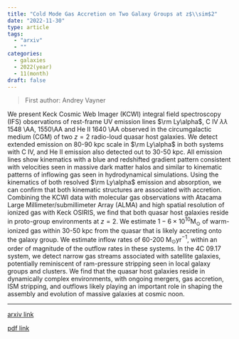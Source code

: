 ```yaml
---
title: "Cold Mode Gas Accretion on Two Galaxy Groups at z$\\sim$2"
date: "2022-11-30"
type: article
tags:
  - "arxiv"
  - ""
categories:
  - galaxies
  - 2022(year)
  - 11(month)
draft: false
---
```


> First author: Andrey Vayner

 We present Keck Cosmic Web Imager (KCWI) integral field spectroscopy (IFS)
observations of rest-frame UV emission lines $\rm Ly\alpha$, C IV $\lambda
\lambda$ 1548 \AA, 1550\AA and He II 1640 \AA observed in the circumgalactic
medium (CGM) of two $z=2$ radio-loud quasar host galaxies. We detect extended
emission on 80-90 kpc scale in $\rm Ly\alpha$ in both systems with C IV, and He
II emission also detected out to 30-50 kpc. All emission lines show kinematics
with a blue and redshifted gradient pattern consistent with velocities seen in
massive dark matter halos and similar to kinematic patterns of inflowing gas
seen in hydrodynamical simulations. Using the kinematics of both resolved $\rm
Ly\alpha$ emission and absorption, we can confirm that both kinematic
structures are associated with accretion. Combining the KCWI data with
molecular gas observations with Atacama Large Millimeter/submillimeter Array
(ALMA) and high spatial resolution of ionized gas with Keck OSIRIS, we find
that both quasar host galaxies reside in proto-group environments at $z=2$. We
estimate $1-6\times10^{10}$M$_\odot$ of warm-ionized gas within 30-50 kpc from
the quasar that is likely accreting onto the galaxy group. We estimate inflow
rates of 60-200 M$_\odot$yr$^{-1}$, within an order of magnitude of the outflow
rates in these systems. In the 4C 09.17 system, we detect narrow gas streams
associated with satellite galaxies, potentially reminiscent of ram-pressure
stripping seen in local galaxy groups and clusters. We find that the quasar
host galaxies reside in dynamically complex environments, with ongoing mergers,
gas accretion, ISM stripping, and outflows likely playing an important role in
shaping the assembly and evolution of massive galaxies at cosmic noon.

---
[arxiv link](http://arxiv.org/abs/2212.00152v1)

[pdf link](http://arxiv.org/pdf/2212.00152v1)